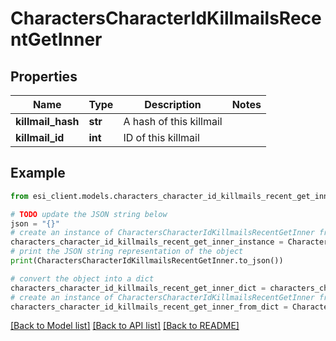 # CharactersCharacterIdKillmailsRecentGetInner


## Properties

Name | Type | Description | Notes
------------ | ------------- | ------------- | -------------
**killmail_hash** | **str** | A hash of this killmail | 
**killmail_id** | **int** | ID of this killmail | 

## Example

```python
from esi_client.models.characters_character_id_killmails_recent_get_inner import CharactersCharacterIdKillmailsRecentGetInner

# TODO update the JSON string below
json = "{}"
# create an instance of CharactersCharacterIdKillmailsRecentGetInner from a JSON string
characters_character_id_killmails_recent_get_inner_instance = CharactersCharacterIdKillmailsRecentGetInner.from_json(json)
# print the JSON string representation of the object
print(CharactersCharacterIdKillmailsRecentGetInner.to_json())

# convert the object into a dict
characters_character_id_killmails_recent_get_inner_dict = characters_character_id_killmails_recent_get_inner_instance.to_dict()
# create an instance of CharactersCharacterIdKillmailsRecentGetInner from a dict
characters_character_id_killmails_recent_get_inner_from_dict = CharactersCharacterIdKillmailsRecentGetInner.from_dict(characters_character_id_killmails_recent_get_inner_dict)
```
[[Back to Model list]](../README.md#documentation-for-models) [[Back to API list]](../README.md#documentation-for-api-endpoints) [[Back to README]](../README.md)



